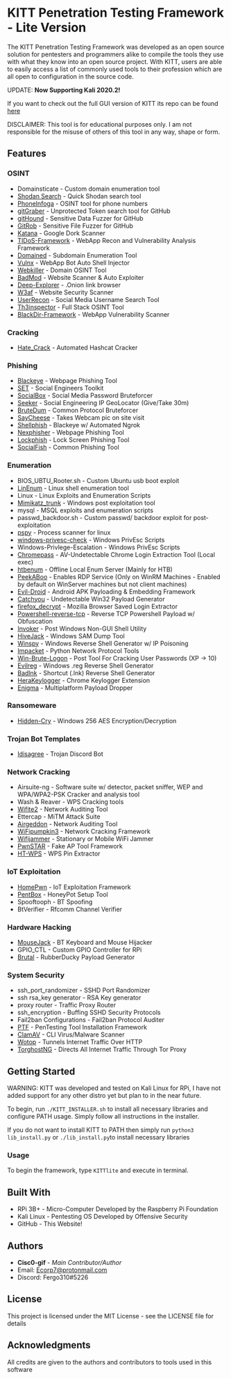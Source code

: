 # KITT Penetration Testing Framework - Lite Version

The KITT Penetration Testing Framework was developed as an open source solution for pentesters and programmers alike to compile the tools they use with what they know into an open source project.
With KITT, users are able to easily access a list of commonly used tools to their profession which are all open to configuration in the source code.

UPDATE: **Now Supporting Kali 2020.2!**

If you want to check out the full GUI version of KITT its repo can be found [here](<https://github.com/Cisc0-gif/KITT.git>)

DISCLAIMER: This tool is for educational purposes only. I am not responsible for the misuse of others of this tool in any way, shape or form.


## Features

### OSINT
* Domainsticate - Custom domain enumeration tool 
* [Shodan Search](<https://github.com/achillean/shodan-python>) - Quick Shodan search tool
* [PhoneInfoga](<https://github.com/sundowndev/PhoneInfoga>) - OSINT tool for phone numbers
* [gitGraber](<https://github.com/hisxo/gitGraber>) - Unprotected Token search tool for GitHub
* [gitHound](<https://github.com/tillson/git-hound>) - Sensitive Data Fuzzer for GitHub
* [GitRob](<https://github.com/michenriksen/gitrob>) - Sensitive File Fuzzer for GitHub
* [Katana](<https://github.com/adnane-X-tebbaa/Katana>) - Google Dork Scanner
* [TIDoS-Framework](<https://github.com/0xInfection/TIDoS-Framework>) - WebApp Recon and Vulnerability Analysis Framework
* [Domained](<https://github.com/TypeError/domained>) - Subdomain Enumeration Tool
* [Vulnx](<https://github.com/anouarbensaad/VulnX.git>) - WebApp Bot Auto Shell Injector
* [Webkiller](<https://github.com/ultrasecurity/webkiller.git>) - Domain OSINT Tool
* [BadMod](<https://github.com/MrSqar-Ye/BadMod.git>) - Website Scanner & Auto Exploiter
* [Deep-Explorer](<https://github.com/blueudp/deep-explorer>) - .Onion link browser
* [W3af](<https://github.com/andresriancho/w3af>) - Website Security Scanner
* [UserRecon](<https://github.com/thelinuxchoice/userrecon>) - Social Media Username Search Tool
* [Th3inspector](<https://github.com/Moham3dRiahi/Th3inspector>) - Full Stack OSINT Tool
* [BlackDir-Framework](<https://github.com/RedVirus0/BlackDir-Framework.git>) - WebApp Vulnerability Scanner

### Cracking
* [Hate_Crack](<https://github.com/trustedsec/hate_crack.git>) - Automated Hashcat Cracker

### Phishing
* [Blackeye](<https://github.com/thelinuxchoice/blackeye>) - Webpage Phishing Tool
* [SET](<https://github.com/trustedsec/social-engineer-toolkit>) - Social Engineers Toolkit
* [SocialBox](<https://github.com/TunisianEagles/SocialBox.git>) - Social Media Password Bruteforcer
* [Seeker](<https://github.com/thewhiteh4t/seeker>) - Social Engineering IP GeoLocator (Give/Take 30m)
* [BruteDum](<https://github.com/GitHackTools/BruteDum>) - Common Protocol Bruteforcer
* [SayCheese](<https://github.com/thelinuxchoice/saycheese>) - Takes Webcam pic on site visit
* [Shellphish](<https://github.com/thelinuxchoice/shellphish>) - Blackeye w/ Automated Ngrok
* [Nexphisher](<https://github.com/htr-tech/nexphisher>) - Webpage Phishing Tool
* [Lockphish](<https://github.com/thelinuxchoice/lockphish>) - Lock Screen Phishing Tool
* [SocialFish](<https://github.com/UndeadSec/SocialFish>) - Common Phishing Tool

### Enumeration
* BIOS_UBTU_Rooter.sh - Custom Ubuntu usb boot exploit
* [LinEnum](<https://github.com/rebootuser/LinEnum>) - Linux shell enumeration tool
* Linux - Linux Exploits and Enumeration Scripts
* [Mimikatz_trunk](<https://github.com/gentilkiwi/mimikatz>) - Windows post exploitation tool 
* mysql - MSQL exploits and enumeration scripts
* passwd_backdoor.sh - Custom passwd/ backdoor exploit for post-exploitation
* [pspy](<https://github.com/DominicBreuker/pspy>) - Process scanner for linux
* [windows-privesc-check](<https://github.com/pentestmonkey/windows-privesc-check>) - Windows PrivEsc Scripts
* Windows-Privlege-Escalation - Windows PrivEsc Scripts
* [Chromepass](<https://github.com/darkarp/chromepass>) - AV-Undetectable Chrome Login Extraction Tool (Local exec)
* [htbenum](<https://github.com/SolomonSklash/htbenum>) - Offline Local Enum Server (Mainly for HTB)
* [PeekABoo](<https://github.com/Viralmaniar/PeekABoo>) - Enables RDP Service (Only on WinRM Machines - Enabled by default on WinServer machines but not client machines)
* [Evil-Droid](<https://github.com/M4sc3r4n0/Evil-Droid.git>) - Android APK Payloading & Embedding Framework
* [Catchyou](<https://github.com/thelinuxchoice/catchyou>) - Undetectable Win32 Payload Generator
* [firefox_decrypt](<https://github.com/Unode/firefox_decrypt>) - Mozilla Browser Saved Login Extractor
* [Powershell-reverse-tcp](<https://github.com/ivan-sincek/powershell-reverse-tcp>) - Reverse TCP Powershell Payload w/ Obfuscation
* [Invoker](<https://github.com/ivan-sincek/invoker>) - Post Windows Non-GUI Shell Utility
* [HiveJack](<https://github.com/Viralmaniar/HiveJack>) - Windows SAM Dump Tool
* [Winspy](<https://github.com/Cyb0r9/winspy>) - Windows Reverse Shell Generator w/ IP Poisoning
* [Impacket](<https://github.com/SecureAuthCorp/impacket>) - Python Network Protocol Tools
* [Win-Brute-Logon](<https://github.com/DarkCoderSc/win-brute-logon>) - Post Tool For Cracking User Passwords (XP -> 10)
* [Evilreg](<https://github.com/thelinuxchoice/evilreg>) - Windows .reg Reverse Shell Generator 
* [Badlnk](<https://github.com/thelinuxchoice/badlnk>) - Shortcut (.lnk) Reverse Shell Generator
* [HeraKeylogger](<https://github.com/UndeadSec/HeraKeylogger>) - Chrome Keylogger Extension
* [Enigma](<https://github.com/UndeadSec/Enigma>) - Multiplatform Payload Dropper

### Ransomeware
* [Hidden-Cry](<https://github.com/thelinuxchoice/hidden-cry>) - Windows 256 AES Encryption/Decryption

### Trojan Bot Templates
* [Idisagree](<https://github.com/UndeadSec/Idisagree>) - Trojan Discord Bot

### Network Cracking
* Airsuite-ng - Software suite w/ detector, packet sniffer, WEP and WPA/WPA2-PSK Cracker and analysis tool
* Wash & Reaver - WPS Cracking tools
* [Wifite2](<https://github.com/derv82/wifite2>) - Network Auditing Tool
* Ettercap - MiTM Attack Suite
* [Airgeddon](<https://github.com/v1s1t0r1sh3r3/airgeddon>) - Network Auditing Tool
* [WiFipumpkin3](<https://github.com/P0cL4bs/wifipumpkin3>) - Network Cracking Framework
* [Wifijammer](<https://github.com/DanMcInerney/wifijammer>) - Stationary or Mobile WiFi Jammer
* [PwnSTAR](<https://github.com/SilverFoxx/PwnSTAR>) - Fake AP Tool Framework
* [HT-WPS](<https://github.com/SilentGhostX/HT-WPS-Breaker>) - WPS Pin Extractor

### IoT Exploitation
* [HomePwn](<https://github.com/ElevenPaths/HomePWN>) - IoT Exploitation Framework
* [PentBox](<https://github.com/H4CK3RT3CH/pentbox-1.8>) - HoneyPot Setup Tool
* Spooftooph - BT Spoofing
* BtVerifier - Rfcomm Channel Verifier

### Hardware Hacking
* [MouseJack](<https://github.com/BastilleResearch/mousejack>) - BT Keyboard and Mouse Hijacker
* GPIO_CTL - Custom GPIO Controller for RPi
* [Brutal](<https://github.com/screetsec/brutal>) - RubberDucky Payload Generator

### System Security
* ssh_port_randomizer - SSHD Port Randomizer
* ssh rsa_key generator - RSA Key generator
* proxy router - Traffic Proxy Router
* ssh_encryption - Buffing SSHD Security Protocols
* Fail2ban Configurations - Fail2ban Protocol Auditer
* [PTF](<https://github.com/trustedsec/ptf/>) - PenTesting Tool Installation Framework
* [ClamAV](<https://www.clamav.net/>) - CLI Virus/Malware Scanner
* [Wotop](<https://github.com/nishitm/wotop>) - Tunnels Internet Traffic Over HTTP
* [TorghostNG](<https://github.com/githacktools/TorghostNG>) - Directs All Internet Traffic Through Tor Proxy

## Getting Started

WARNING: KITT was developed and tested on Kali Linux for RPi, I have not added support for any other distro yet but plan to in the near future.

To begin, run ``` ./KITT_INSTALLER.sh ``` to install all necessary libraries and configure PATH usage.
Simply follow all instructions in the installer.

If you do not want to install KITT to PATH then simply run ``` python3 lib_install.py ``` or ``` ./lib_install.py ```to install necessary libraries


### Usage

To begin the framework, type ``` KITTlite ``` and execute in terminal. 

## Built With

* RPi 3B+ - Micro-Computer Developed by the Raspberry Pi Foundation
* Kali Linux - Pentesting OS Developed by Offensive Security
* GitHub - This Website!

## Authors

* **Cisc0-gif** - *Main Contributor/Author*
* Email: Ecorp7@protonmail.com 
* Discord: Fergo310#5226

## License

This project is licensed under the MIT License - see the LICENSE file for details


## Acknowledgments

All credits are given to the authors and contributors to tools used in this software
